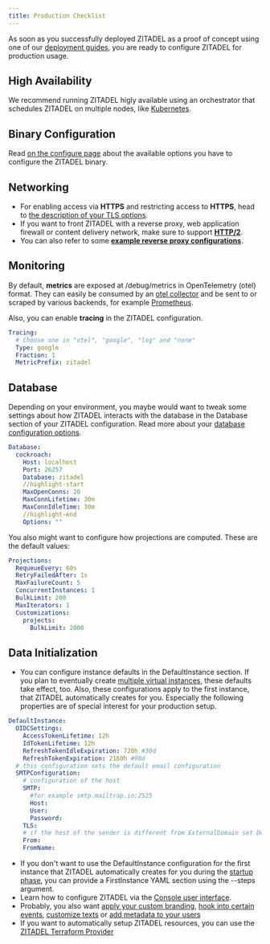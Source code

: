 ```yaml
---
title: Production Checklist
---
```


As soon as you successfully deployed ZITADEL as a proof of concept using one of our [deployment guides](/docs/guides/deploy/overview),
you are ready to configure ZITADEL for production usage.

## High Availability

We recommend running ZITADEL higly available using an orchestrator that schedules ZITADEL on multiple nodes, like [Kubernetes](/docs/guides/deploy/kubernetes).

## Binary Configuration

Read [on the configure page](/docs/guides/manage/self-hosted/configure) about the available options you have to configure the ZITADEL binary.

## Networking

- For enabling access via **HTTPS** and restricting access to **HTTPS**, head to [the description of your TLS options](/docs/guides/manage/self-hosted/tls_modes).
- If you want to front ZITADEL with a reverse proxy, web application firewall or content delivery network, make sure to support **[HTTP/2](/docs/guides/manage/self-hosted/http2)**.
- You can also refer to some **[example reverse proxy configurations](/docs/guides/manage/self-hosted/reverseproxy/reverse_proxy)**.

## Monitoring

By default, **metrics** are exposed at /debug/metrics in OpenTelemetry (otel) format.
They can easily be consumed by an [otel collector](https://opentelemetry.io/docs/collector/) and be sent to or scraped by various backends,
for example [Prometheus](https://github.com/open-telemetry/opentelemetry-collector-contrib/tree/main/exporter/prometheusexporter).

Also, you can enable **tracing** in the ZITADEL configuration.

```yaml
Tracing:
  # Choose one in "otel", "google", "log" and "none"
  Type: google
  Fraction: 1
  MetricPrefix: zitadel
```

## Database

Depending on your environment, you maybe would want to tweak some settings about how ZITADEL interacts with the database in the Database section of your ZITADEL configuration. Read more about your [database configuration options](/docs/guides/manage/self-hosted/database).

```yaml
Database:
  cockroach:
    Host: localhost
    Port: 26257
    Database: zitadel
    //highlight-start
    MaxOpenConns: 20
    MaxConnLifetime: 30m
    MaxConnIdleTime: 30m
    //highlight-end
    Options: ""
```

You also might want to configure how projections are computed. These are the default values:

```yaml
Projections:
  RequeueEvery: 60s
  RetryFailedAfter: 1s
  MaxFailureCount: 5
  ConcurrentInstances: 1
  BulkLimit: 200
  MaxIterators: 1
  Customizations:
    projects:
      BulkLimit: 2000
```

## Data Initialization

- You can configure instance defaults in the DefaultInstance section.
  If you plan to eventually create [multiple virtual instances](/docs/concepts/structure/instance#multiple-virtual-instances), these defaults take effect, too.
  Also, these configurations apply to the first instance, that ZITADEL automatically creates for you.
  Especially the following properties are of special interest for your production setup.

```yaml
DefaultInstance:
  OIDCSettings:
    AccessTokenLifetime: 12h
    IdTokenLifetime: 12h
    RefreshTokenIdleExpiration: 720h #30d
    RefreshTokenExpiration: 2160h #90d
  # this configuration sets the default email configuration
  SMTPConfiguration:
    # configuration of the host
    SMTP:
      #for example smtp.mailtrap.io:2525
      Host:
      User:
      Password:
    TLS:
    # if the host of the sender is different from ExternalDomain set DefaultInstance.DomainPolicy.SMTPSenderAddressMatchesInstanceDomain to false
    From:
    FromName:
```

- If you don't want to use the DefaultInstance configuration for the first instance that ZITADEL automatically creates for you during the [startup phase](/docs/guides/manage/self-hosted/configure#database-initialization), you can provide a FirstInstance YAML section using the --steps argument.
- Learn how to configure ZITADEL via the [Console user interface](/docs/guides/manage/console/overview).
- Probably, you also want [apply your custom branding](/docs/guides/manage/customize/branding), [hook into certain events](/docs/guides/manage/customize/behavior), [customize texts](/docs/guides/manage/customize/texts) or [add metadata to your users](/docs/guides/manage/customize/user-metadata)
- If you want to automatically setup ZITADEL resources, you can use the [ZITADEL Terraform Provider](/docs/guides/manage/terraform/basics)
